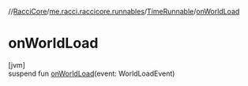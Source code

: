 //[RacciCore](../../../index.md)/[me.racci.raccicore.runnables](../index.md)/[TimeRunnable](index.md)/[onWorldLoad](on-world-load.md)

# onWorldLoad

[jvm]\
suspend fun [onWorldLoad](on-world-load.md)(event: WorldLoadEvent)
